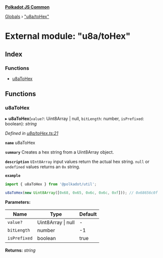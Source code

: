 **[Polkadot JS Common](../README.md)**

[Globals](../globals.md) › ["u8a/toHex"](_u8a_tohex_.md)

# External module: "u8a/toHex"

## Index

### Functions

* [u8aToHex](_u8a_tohex_.md#u8atohex)

## Functions

###  u8aToHex

▸ **u8aToHex**(`value?`: Uint8Array | null, `bitLength`: number, `isPrefixed`: boolean): *string*

*Defined in [u8a/toHex.ts:21](https://github.com/polkadot-js/common/blob/5e494b7/packages/util/src/u8a/toHex.ts#L21)*

**`name`** u8aToHex

**`summary`** Creates a hex string from a Uint8Array object.

**`description`** 
`UInt8Array` input values return the actual hex string. `null` or `undefined` values returns an `0x` string.

**`example`** 
<BR>

```javascript
import { u8aToHex } from '@polkadot/util';

u8aToHex(new Uint8Array([0x68, 0x65, 0x6c, 0x6c, 0xf])); // 0x68656c0f
```

**Parameters:**

Name | Type | Default |
------ | ------ | ------ |
`value?` | Uint8Array \| null | - |
`bitLength` | number |  -1 |
`isPrefixed` | boolean | true |

**Returns:** *string*